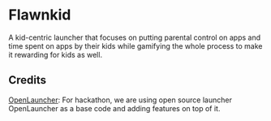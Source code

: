 # Flawnkid
A kid-centric launcher that focuses on putting parental control on apps and time spent on apps by their kids while gamifying
the whole process to make it rewarding for kids as well.

## Credits
[OpenLauncher](https://github.com/OpenLauncherTeam/openlauncher): For hackathon, we are using open source launcher OpenLauncher as a base code and adding
features on top of it. 
